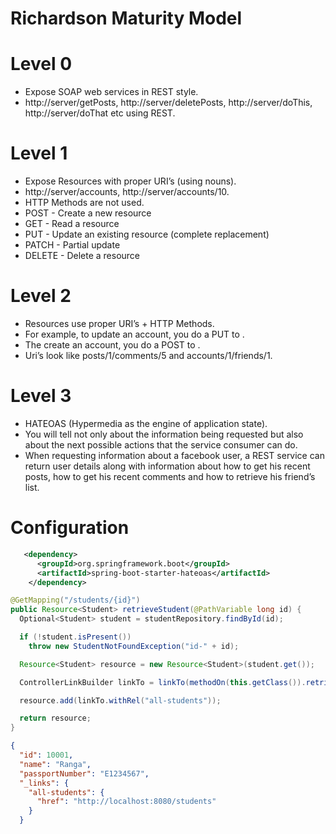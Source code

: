 
# Richardson Maturity Model

# Level 0 

- Expose SOAP web services in REST style. 
- http://server/getPosts, http://server/deletePosts, http://server/doThis, http://server/doThat etc using REST.


# Level 1 

- Expose Resources with proper URI’s (using nouns). 
- http://server/accounts, http://server/accounts/10. 
- HTTP Methods are not used.
- POST - Create a new resource
- GET - Read a resource
- PUT - Update an existing resource (complete replacement)
- PATCH - Partial update
- DELETE - Delete a resource


# Level 2 

- Resources use proper URI’s + HTTP Methods. 
- For example, to update an account, you do a PUT to . 
- The create an account, you do a POST to . 
- Uri’s look like posts/1/comments/5 and accounts/1/friends/1.


# Level 3 

- HATEOAS (Hypermedia as the engine of application state). 
- You will tell not only about the information being requested but also about the next possible actions that the service consumer can do. 
- When requesting information about a facebook user, a REST service can return user details along with information about how to get his recent posts, how to get his recent comments and how to retrieve his friend’s list.

# Configuration

```xml
   <dependency>
      <groupId>org.springframework.boot</groupId>
      <artifactId>spring-boot-starter-hateoas</artifactId>
    </dependency>
```

```java
@GetMapping("/students/{id}")
public Resource<Student> retrieveStudent(@PathVariable long id) {
  Optional<Student> student = studentRepository.findById(id);

  if (!student.isPresent())
    throw new StudentNotFoundException("id-" + id);

  Resource<Student> resource = new Resource<Student>(student.get());

  ControllerLinkBuilder linkTo = linkTo(methodOn(this.getClass()).retrieveAllStudents());

  resource.add(linkTo.withRel("all-students"));

  return resource;
}
```

```json
{
  "id": 10001,
  "name": "Ranga",
  "passportNumber": "E1234567",
  "_links": {
    "all-students": {
      "href": "http://localhost:8080/students"
    }
  }
```




